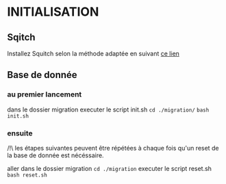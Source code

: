# INITIALISATION

## Sqitch

Installez Squitch selon la méthode adaptée en suivant [ce lien](https://sqitch.org/download/)

## Base de donnée

### au premier lancement

dans le dossier migration executer le script init.sh
`cd ./migration/`
`bash init.sh`

### ensuite

/!\ les étapes suivantes peuvent être répétées à chaque fois qu'un reset de la base de donnée est nécéssaire.

aller dans le dossier migration
`cd ./migration`
executer le script reset.sh
`bash reset.sh`
